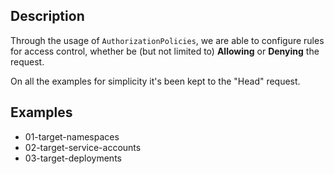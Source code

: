 
## Description

Through the usage of `AuthorizationPolicies`, we are able to configure rules for access control, whether be (but not limited to) **Allowing** or **Denying** the request.

On all the examples for simplicity it's been kept to the "Head" request. 

## Examples

- 01-target-namespaces
- 02-target-service-accounts
- 03-target-deployments
